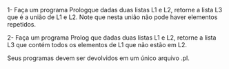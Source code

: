 1- Faça um programa Prologque dadas duas listas L1 e L2, retorne a lista L3 que é a união de L1 e L2. Note que nesta união não pode haver elementos repetidos.

2- Faça um programa Prolog que dadas duas listas L1 e L2, retorne a lista L3 que contém todos os elementos de L1 que não estão em L2.

Seus programas devem ser devolvidos em um único arquivo .pl.